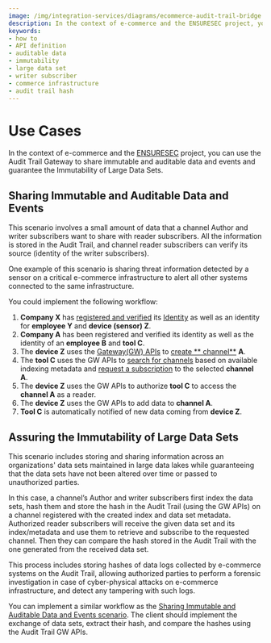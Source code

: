```yaml
---
image: /img/integration-services/diagrams/ecommerce-audit-trail-bridge.jpeg
description: In the context of e-commerce and the ENSURESEC project, you can use the Audit Trail Gateway to share immutable and auditable data and events and guarantee the Immutability of Large Data Sets.
keywords:
- how to
- API definition
- auditable data
- immutability
- large data set
- writer subscriber
- commerce infrastructure
- audit trail hash
---
```


# Use Cases

In the context of e-commerce and the [ENSURESEC](https://www.ensuresec.eu/) project, you can use the Audit Trail Gateway
to share immutable and auditable data and events and guarantee the Immutability of Large Data Sets.

## Sharing Immutable and Auditable Data and Events

This scenario involves a small amount of data that a channel Author and writer subscribers want to share with 
reader subscribers. All the information is stored in the Audit Trail, and channel reader subscribers can verify its
source (identity of the writer subscribers).

One example of this scenario is sharing threat information detected by a sensor on a critical e-commerce
infrastructure to alert all other systems connected to the same infrastructure.

You could implement the following workflow:

1. **Company X** has [registered and verified](../SSI-bridge/API-definition) its [Identity](../../basics/identity.md) as
   well as an identity for **employee Y** and **device (sensor) Z**.
2. **Company A** has been registered and verified its identity as well as the identity of an **employee B** and **tool
   C**.
3. The **device Z** uses the [Gateway(GW) APIs](API-definition.md) to [create **
   channel**](API-definition.md#channel-service) **A**.
4. The **tool C** uses the GW APIs to [search for channels](API-definition.md#channel-info-service) based on available
   indexing metadata and [request a subscription](API-definition.md#subscription-service) to the selected **channel A**.
5. The **device Z** uses the GW APIs to authorize **tool C** to access the **channel A** as a reader.
6. The **device Z** uses the GW APIs to add data to **channel A**.
7. **Tool C** is automatically notified of new data coming from **device Z**.

## Assuring the Immutability of Large Data Sets

This scenario includes storing and sharing information across an organizations' data sets maintained in large data lakes while
guaranteeing that the data sets have not been altered over time or passed to unauthorized parties.

In this case, a channel’s Author and writer subscribers first index the data sets, hash them and store the hash in the
Audit Trail (using the GW APIs) on a channel registered with the created index and data set metadata. Authorized reader
subscribers will receive the given data set and its index/metadata and use them to retrieve and subscribe to the
requested channel. Then they can compare the hash stored in the Audit Trail with the one generated from the received
data set.

This process includes storing hashes of data logs collected by e-commerce systems on the Audit Trail, allowing
authorized parties to perform a forensic investigation in case of cyber-physical attacks on e-commerce infrastructure,
and detect any tampering with such logs.

You can implement a similar workflow as
the [Sharing Immutable and Auditable Data and Events scenario](#sharing-immutable-and-auditable-data-and-events). The
client should implement the exchange of data sets, extract their hash, and compare the hashes using the Audit Trail GW
APIs.
